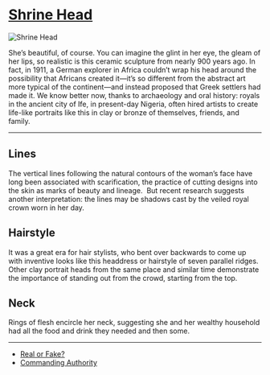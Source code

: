 # [Shrine Head](http://artsmia.github.io/griot/#/o/4866)
![Shrine Head](http://api.artsmia.org/images/4866/medium.jpg)

She’s beautiful, of course. You can imagine the glint in her eye, the gleam of her lips, so realistic is this ceramic sculpture from nearly 900 years ago. In fact, in 1911, a German explorer in Africa couldn’t wrap his head around the possibility that Africans created it—it’s so different from the abstract art more typical of the continent—and instead proposed that Greek settlers had made it. We know better now, thanks to archaeology and oral history: royals in the ancient city of Ife, in present-day Nigeria, often hired artists to create life-like portraits like this in clay or bronze of themselves, friends, and family.

---

## Lines

The vertical lines following the natural contours of the woman’s face have long been associated with scarification, the practice of cutting designs into the skin as marks of beauty and lineage.  But recent research suggests another interpretation: the lines may be shadows cast by the veiled royal crown worn in her day.

## Hairstyle

It was a great era for hair stylists, who bent over backwards to come up with inventive looks like this headdress or hairstyle of seven parallel ridges. Other clay portrait heads from the same place and similar time demonstrate the importance of standing out from the crowd, starting from the top.

## Neck

Rings of flesh encircle her neck, suggesting she and her wealthy household had all the food and drink they needed and then some.

---

* [Real or Fake?](../stories/real-or-fake.md)
* [Commanding Authority](../stories/commanding-authority.md)
